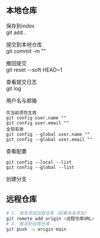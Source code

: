 ## 本地仓库

保存到index  
git add .

提交到本地仓库  
git commit -m ""

撤回提交  
git reset --soft  HEAD~1

查看提交日志  
git log

用户名与邮箱 
```
仅当前项目生效  
git config user.name ""  
git config user.email ""  
全局有效  
git config --global user.name ""  
git config --global user.email ""  
```
查看配置  
```
git config --local --list  
git config --global --list
```
创建分支



## 远程仓库
```bash
# 1. 首先添加远程仓库（如果尚未添加）
git remote add origin <远程仓库URL>
# 4. 推送到远程仓库
git push -u origin main
```
